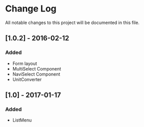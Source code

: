 # Change Log
All notable changes to this project will be documented in this file.

## [1.0.2] - 2016-02-12
### Added
- Form layout
- MultiSelect Component
- NaviSelect Component
- UnitConverter

## [1.0] - 2017-01-17
### Added
- ListMenu